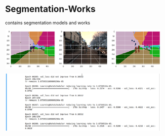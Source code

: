 # Segmentation-Works
contains  segmentation models and works

![title](images/sample1.png)

![title](images/sample2.png)
